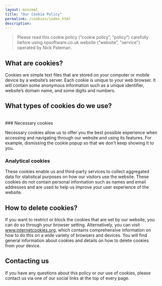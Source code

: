 ```yaml
---
layout: minimal
title: "Our Cookie Policy"
permalink: /cookies/index.html
description:
---
```


> Please read this cookie policy (“cookie policy”, "policy") carefully before using npsoftware.co.uk website (“website”, "service") operated by Nick Pateman.

## What are cookies?

Cookies are simple text files that are stored on your computer or mobile device by a website’s server. Each cookie is unique to your web browser. It will contain some anonymous information such as a unique identifier, website’s domain name, and some digits and numbers.

## What types of cookies do we use?
<br/>
### Necessary cookies

Necessary cookies allow us to offer you the best possible experience when accessing and navigating through our website and using its features. For example, dismissing the cookie popup so that we don't keep showing it to you.

### Analytical cookies

These cookies enable us and third-party services to collect aggregated data for statistical purposes on how our visitors use the website. These cookies do not contain personal 
information such as names and email addresses and are used to help us improve your user experience of the website.

## How to delete cookies?

If you want to restrict or block the cookies that are set by our website, you can do so through your browser setting. Alternatively, you can visit www.internetcookies.org, which contains 
comprehensive information on how to do this on a wide variety of browsers and devices. You will find general information about cookies and details on how to delete cookies from your device.

## Contacting us

If you have any questions about this policy or our use of cookies, please contact us via one of our social links at the top of every page.